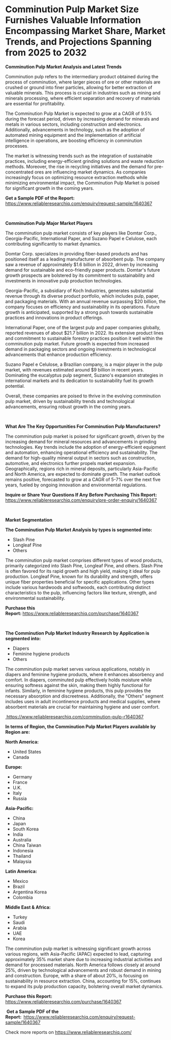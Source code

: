 <p><h1>Comminution Pulp Market Size Furnishes Valuable Information Encompassing Market Share, Market Trends, and Projections Spanning from 2025 to 2032</h1></p><p><strong>Comminution Pulp Market Analysis and Latest Trends</strong></p>
<p><p>Comminution pulp refers to the intermediary product obtained during the process of comminution, where larger pieces of ore or other materials are crushed or ground into finer particles, allowing for better extraction of valuable minerals. This process is crucial in industries such as mining and minerals processing, where efficient separation and recovery of materials are essential for profitability.</p><p>The Comminution Pulp Market is expected to grow at a CAGR of 9.5% during the forecast period, driven by increasing demand for minerals and metals in various sectors, including construction and electronics. Additionally, advancements in technology, such as the adoption of automated mining equipment and the implementation of artificial intelligence in operations, are boosting efficiency in comminution processes.</p><p>The market is witnessing trends such as the integration of sustainable practices, including energy-efficient grinding solutions and waste reduction methods. Moreover, the rise in recycling initiatives and the demand for pre-concentrated ores are influencing market dynamics. As companies increasingly focus on optimizing resource extraction methods while minimizing environmental impact, the Comminution Pulp Market is poised for significant growth in the coming years.</p></p>
<p><strong>Get a Sample PDF of the Report:&nbsp;</strong> <a href="https://www.reliableresearchiq.com/enquiry/request-sample/1640367?utm_campaign=2456&utm_medium=2&utm_source=Github&utm_content=ia&utm_term=02042025&utm_id=comminution-pulp">https://www.reliableresearchiq.com/enquiry/request-sample/1640367</a></p>
<p>&nbsp;</p>
<p><strong>Comminution Pulp Major Market Players</strong></p>
<p><p>The comminution pulp market consists of key players like Domtar Corp., Georgia-Pacific, International Paper, and Suzano Papel e Celulose, each contributing significantly to market dynamics.</p><p>Domtar Corp. specializes in providing fiber-based products and has positioned itself as a leading manufacturer of absorbent pulp. The company saw a revenue of approximately $1.6 billion in 2022, driven by increasing demand for sustainable and eco-friendly paper products. Domtar's future growth prospects are bolstered by its commitment to sustainability and investments in innovative pulp production technologies.</p><p>Georgia-Pacific, a subsidiary of Koch Industries, generates substantial revenue through its diverse product portfolio, which includes pulp, paper, and packaging materials. With an annual revenue surpassing $20 billion, the company focuses on efficiency and sustainability in its operations. Future growth is anticipated, supported by a strong push towards sustainable practices and innovations in product offerings.</p><p>International Paper, one of the largest pulp and paper companies globally, reported revenues of about $21.7 billion in 2022. Its extensive product lines and commitment to sustainable forestry practices position it well within the comminution pulp market. Future growth is expected from increased demand in packaging sectors and ongoing investments in technological advancements that enhance production efficiency.</p><p>Suzano Papel e Celulose, a Brazilian company, is a major player in the pulp market, with revenues estimated around $9 billion in recent years. Dominating the eucalyptus pulp segment, Suzano's expansion strategies in international markets and its dedication to sustainability fuel its growth potential.</p><p>Overall, these companies are poised to thrive in the evolving comminution pulp market, driven by sustainability trends and technological advancements, ensuring robust growth in the coming years.</p></p>
<p>&nbsp;</p>
<p><strong>What Are The Key Opportunities For Comminution Pulp Manufacturers?</strong></p>
<p><p>The comminution pulp market is poised for significant growth, driven by the increasing demand for mineral resources and advancements in grinding technologies. Key trends include the adoption of energy-efficient equipment and automation, enhancing operational efficiency and sustainability. The demand for high-quality mineral output in sectors such as construction, automotive, and electronics further propels market expansion. Geographically, regions rich in mineral deposits, particularly Asia-Pacific and North America, are expected to dominate growth. The market outlook remains positive, forecasted to grow at a CAGR of 5-7% over the next five years, fueled by ongoing innovation and environmental regulations.</p></p>
<p><strong>Inquire or Share Your Questions If Any Before Purchasing This Report:</strong> <a href="https://www.reliableresearchiq.com/enquiry/pre-order-enquiry/1640367?utm_campaign=2456&utm_medium=2&utm_source=Github&utm_content=ia&utm_term=02042025&utm_id=comminution-pulp">https://www.reliableresearchiq.com/enquiry/pre-order-enquiry/1640367</a></p>
<p>&nbsp;</p>
<p><strong>Market Segmentation</strong></p>
<p><strong>The Comminution Pulp Market Analysis by types is segmented into:</strong></p>
<p><ul><li>Slash Pine</li><li>Longleaf Pine</li><li>Others</li></ul></p>
<p><p>The comminution pulp market comprises different types of wood products, primarily categorized into Slash Pine, Longleaf Pine, and others. Slash Pine is often favored for its rapid growth and high yield, making it ideal for pulp production. Longleaf Pine, known for its durability and strength, offers unique fiber properties beneficial for specific applications. Other types include various hardwoods and softwoods, each contributing distinct characteristics to the pulp, influencing factors like texture, strength, and environmental sustainability.</p></p>
<p><strong>Purchase this Report:&nbsp;</strong><a href="https://www.reliableresearchiq.com/purchase/1640367?utm_campaign=2456&utm_medium=2&utm_source=Github&utm_content=ia&utm_term=02042025&utm_id=comminution-pulp">https://www.reliableresearchiq.com/purchase/1640367</a></p>
<p>&nbsp;</p>
<p><strong>The Comminution Pulp Market Industry Research by Application is segmented into:</strong></p>
<p><ul><li>Diapers</li><li>Feminine hygiene products</li><li>Others</li></ul></p>
<p><p>The comminution pulp market serves various applications, notably in diapers and feminine hygiene products, where it enhances absorbency and comfort. In diapers, comminuted pulp effectively holds moisture while ensuring softness against the skin, making them highly functional for infants. Similarly, in feminine hygiene products, this pulp provides the necessary absorption and discreetness. Additionally, the "Others" segment includes uses in adult incontinence products and medical supplies, where absorbent materials are crucial for maintaining hygiene and user comfort.</p></p>
<p><a href="https://www.reliableresearchiq.com/comminution-pulp-r1640367?utm_campaign=2456&utm_medium=2&utm_source=Github&utm_content=ia&utm_term=02042025&utm_id=comminution-pulp">&nbsp;https://www.reliableresearchiq.com/comminution-pulp-r1640367</a></p>
<p><strong>In terms of Region, the Comminution Pulp Market Players available by Region are:</strong></p>
<p>
    <p> <strong> North America: </strong>
        <ul>
            <li>United States</li>
            <li>Canada</li>
        </ul>
        </p> 
    <p> <strong> Europe: </strong>
        <ul>
            <li>Germany</li>
            <li>France</li>
            <li>U.K.</li>
            <li>Italy</li>
            <li>Russia</li>
        </ul>
        </p> 
    <p> <strong> Asia-Pacific: </strong>
        <ul>
            <li>China</li>
            <li>Japan</li>
            <li>South Korea</li>
            <li>India</li>
            <li>Australia</li>
            <li>China Taiwan</li>
            <li>Indonesia</li>
            <li>Thailand</li>
            <li>Malaysia</li>
        </ul>
        </p> 
    <p> <strong> Latin America: </strong>
        <ul>
            <li>Mexico</li>
            <li>Brazil</li>
            <li>Argentina Korea</li>
            <li>Colombia</li>
        </ul>
        </p> 
    <p> <strong> Middle East & Africa: </strong>
        <ul>
            <li>Turkey</li>
            <li>Saudi</li>
            <li>Arabia</li>
            <li>UAE</li>
            <li>Korea</li>
        </ul>
    </p>
    </p>
<p><p>The comminution pulp market is witnessing significant growth across various regions, with Asia-Pacific (APAC) expected to lead, capturing approximately 35% market share due to increasing industrial activities and demand for processed materials. North America follows closely at around 25%, driven by technological advancements and robust demand in mining and construction. Europe, with a share of about 20%, is focusing on sustainability in resource extraction. China, accounting for 15%, continues to expand its pulp production capacity, bolstering overall market dynamics.</p></p>
<p><strong>Purchase this Report: </strong><a href="https://www.reliableresearchiq.com/purchase/1640367?utm_campaign=2456&utm_medium=2&utm_source=Github&utm_content=ia&utm_term=02042025&utm_id=comminution-pulp">https://www.reliableresearchiq.com/purchase/1640367</a></p>
<p>&nbsp;<strong>Get a Sample PDF of the Report:&nbsp;&nbsp;</strong><a href="https://www.reliableresearchiq.com/enquiry/request-sample/1640367?utm_campaign=2456&utm_medium=2&utm_source=Github&utm_content=ia&utm_term=02042025&utm_id=comminution-pulp">https://www.reliableresearchiq.com/enquiry/request-sample/1640367</a></p>
<p><strong></strong></p>
<p>Check more reports on <a href="https://www.reliableresearchiq.com/?utm_campaign=2456&utm_medium=2&utm_source=Github&utm_content=ia&utm_term=02042025&utm_id=comminution-pulp">https://www.reliableresearchiq.com/</a></p>